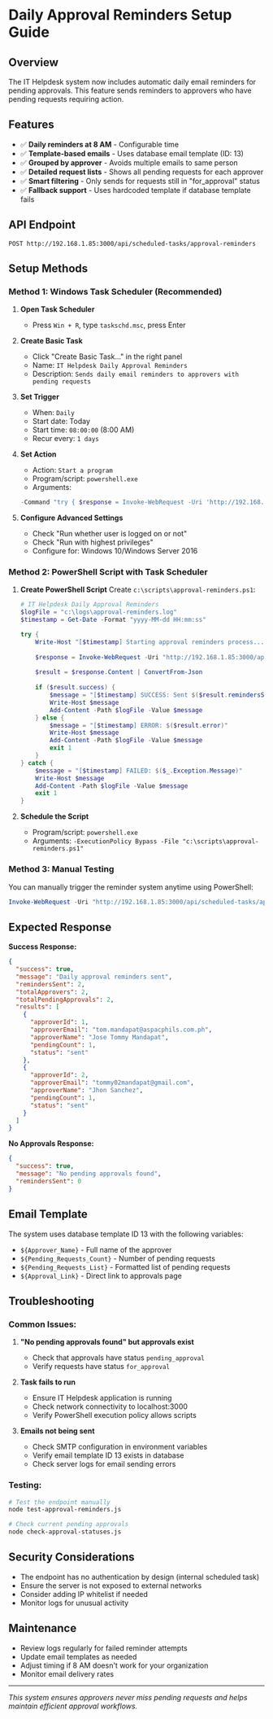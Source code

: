 # Daily Approval Reminders Setup Guide

## Overview
The IT Helpdesk system now includes automatic daily email reminders for pending approvals. This feature sends reminders to approvers who have pending requests requiring action.

## Features
- ✅ **Daily reminders at 8 AM** - Configurable time
- ✅ **Template-based emails** - Uses database email template (ID: 13)
- ✅ **Grouped by approver** - Avoids multiple emails to same person
- ✅ **Detailed request lists** - Shows all pending requests for each approver
- ✅ **Smart filtering** - Only sends for requests still in "for_approval" status
- ✅ **Fallback support** - Uses hardcoded template if database template fails

## API Endpoint
```
POST http://192.168.1.85:3000/api/scheduled-tasks/approval-reminders
```

## Setup Methods

### Method 1: Windows Task Scheduler (Recommended)

1. **Open Task Scheduler**
   - Press `Win + R`, type `taskschd.msc`, press Enter

2. **Create Basic Task**
   - Click "Create Basic Task..." in the right panel
   - Name: `IT Helpdesk Daily Approval Reminders`
   - Description: `Sends daily email reminders to approvers with pending requests`

3. **Set Trigger**
   - When: `Daily`
   - Start date: Today
   - Start time: `08:00:00` (8:00 AM)
   - Recur every: `1 days`

4. **Set Action**
   - Action: `Start a program`
   - Program/script: `powershell.exe`
   - Arguments: 
   ```powershell
   -Command "try { $response = Invoke-WebRequest -Uri 'http://192.168.1.85:3000/api/scheduled-tasks/approval-reminders' -Method POST -Headers @{'Content-Type'='application/json'} -TimeoutSec 30; Write-Host 'Success:' $response.Content } catch { Write-Host 'Error:' $_.Exception.Message; exit 1 }"
   ```

5. **Configure Advanced Settings**
   - Check "Run whether user is logged on or not"
   - Check "Run with highest privileges"
   - Configure for: Windows 10/Windows Server 2016

### Method 2: PowerShell Script with Task Scheduler

1. **Create PowerShell Script**
   Create `c:\scripts\approval-reminders.ps1`:
   ```powershell
   # IT Helpdesk Daily Approval Reminders
   $logFile = "c:\logs\approval-reminders.log"
   $timestamp = Get-Date -Format "yyyy-MM-dd HH:mm:ss"
   
   try {
       Write-Host "[$timestamp] Starting approval reminders process..."
       
       $response = Invoke-WebRequest -Uri "http://192.168.1.85:3000/api/scheduled-tasks/approval-reminders" -Method POST -Headers @{"Content-Type"="application/json"} -TimeoutSec 30
       
       $result = $response.Content | ConvertFrom-Json
       
       if ($result.success) {
           $message = "[$timestamp] SUCCESS: Sent $($result.remindersSent) reminders to $($result.totalApprovers) approvers"
           Write-Host $message
           Add-Content -Path $logFile -Value $message
       } else {
           $message = "[$timestamp] ERROR: $($result.error)"
           Write-Host $message
           Add-Content -Path $logFile -Value $message
           exit 1
       }
   } catch {
       $message = "[$timestamp] FAILED: $($_.Exception.Message)"
       Write-Host $message
       Add-Content -Path $logFile -Value $message
       exit 1
   }
   ```

2. **Schedule the Script**
   - Program/script: `powershell.exe`
   - Arguments: `-ExecutionPolicy Bypass -File "c:\scripts\approval-reminders.ps1"`

### Method 3: Manual Testing

You can manually trigger the reminder system anytime using PowerShell:

```powershell
Invoke-WebRequest -Uri "http://192.168.1.85:3000/api/scheduled-tasks/approval-reminders" -Method POST -Headers @{"Content-Type"="application/json"}
```

## Expected Response

**Success Response:**
```json
{
  "success": true,
  "message": "Daily approval reminders sent",
  "remindersSent": 2,
  "totalApprovers": 2,
  "totalPendingApprovals": 2,
  "results": [
    {
      "approverId": 1,
      "approverEmail": "tom.mandapat@aspacphils.com.ph",
      "approverName": "Jose Tommy Mandapat",
      "pendingCount": 1,
      "status": "sent"
    },
    {
      "approverId": 2,
      "approverEmail": "tommy02mandapat@gmail.com",
      "approverName": "Jhon Sanchez",
      "pendingCount": 1,
      "status": "sent"
    }
  ]
}
```

**No Approvals Response:**
```json
{
  "success": true,
  "message": "No pending approvals found",
  "remindersSent": 0
}
```

## Email Template

The system uses database template ID 13 with the following variables:
- `${Approver_Name}` - Full name of the approver
- `${Pending_Requests_Count}` - Number of pending requests
- `${Pending_Requests_List}` - Formatted list of pending requests
- `${Approval_Link}` - Direct link to approvals page

## Troubleshooting

### Common Issues:

1. **"No pending approvals found" but approvals exist**
   - Check that approvals have status `pending_approval`
   - Verify requests have status `for_approval`

2. **Task fails to run**
   - Ensure IT Helpdesk application is running
   - Check network connectivity to localhost:3000
   - Verify PowerShell execution policy allows scripts

3. **Emails not being sent**
   - Check SMTP configuration in environment variables
   - Verify email template ID 13 exists in database
   - Check server logs for email sending errors

### Testing:
```bash
# Test the endpoint manually
node test-approval-reminders.js

# Check current pending approvals
node check-approval-statuses.js
```

## Security Considerations

- The endpoint has no authentication by design (internal scheduled task)
- Ensure the server is not exposed to external networks
- Consider adding IP whitelist if needed
- Monitor logs for unusual activity

## Maintenance

- Review logs regularly for failed reminder attempts
- Update email templates as needed
- Adjust timing if 8 AM doesn't work for your organization
- Monitor email delivery rates

---

*This system ensures approvers never miss pending requests and helps maintain efficient approval workflows.*
